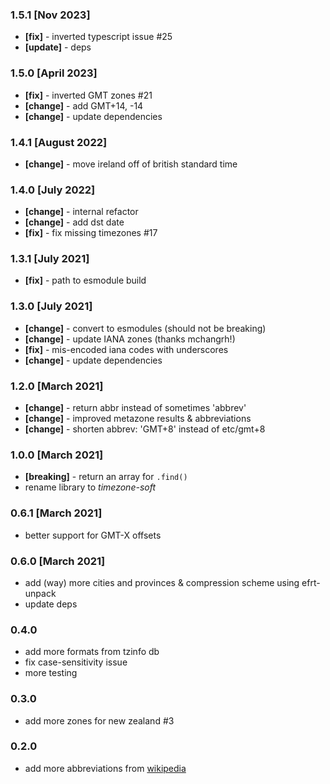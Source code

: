 ### 1.5.1 [Nov 2023]

- **[fix]** - inverted typescript issue #25
- **[update]** - deps

### 1.5.0 [April 2023]

- **[fix]** - inverted GMT zones #21
- **[change]** - add GMT+14, -14
- **[change]** - update dependencies

### 1.4.1 [August 2022]

- **[change]** - move ireland off of british standard time

### 1.4.0 [July 2022]

- **[change]** - internal refactor
- **[change]** - add dst date
- **[fix]** - fix missing timezones #17

### 1.3.1 [July 2021]

- **[fix]** - path to esmodule build

### 1.3.0 [July 2021]

- **[change]** - convert to esmodules (should not be breaking)
- **[change]** - update IANA zones (thanks mchangrh!)
- **[fix]** - mis-encoded iana codes with underscores
- **[change]** - update dependencies

### 1.2.0 [March 2021]

- **[change]** - return abbr instead of sometimes 'abbrev'
- **[change]** - improved metazone results & abbreviations
- **[change]** - shorten abbrev: 'GMT+8' instead of etc/gmt+8

### 1.0.0 [March 2021]

- **[breaking]** - return an array for `.find()`
- rename library to _timezone-soft_

### 0.6.1 [March 2021]

- better support for GMT-X offsets

### 0.6.0 [March 2021]

- add (way) more cities and provinces & compression scheme using efrt-unpack
- update deps

### 0.4.0

- add more formats from tzinfo db
- fix case-sensitivity issue
- more testing

### 0.3.0

- add more zones for new zealand #3

### 0.2.0

- add more abbreviations from [wikipedia](https://En.wikipedia.org/Wiki/List_Of_Time_Zone_Abbreviations)
